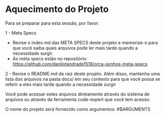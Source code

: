 # Aquecimento do Projeto

Para se preparar para esta sessão, por favor:

1 - Meta Specs

- Revise o index.md das META SPECS deste projeto e memorize-o para que você saiba quais arquivos pode ler mais tarde quando a necessidade surgir.
- As meta specs estão no repositório: https://github.com/danilotandrade1518/orca-sonhos-meta-specs

2 - Revise o README.md da raiz deste projeto. Além disso, mantenha uma lista dos arquivos na pasta docs/ em seu contexto para que você possa se referir a eles mais tarde quando a necessidade surgir

Você pode acessar estes arquivos diretamente através do sistema de arquivos ou através da ferramenta code-expert que você tem acesso.

O nome do projeto será fornecido como argumentos: #$ARGUMENTS
